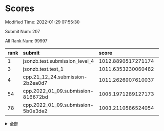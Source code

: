 # Scores

Modified Time: 2022-01-29 07:55:30

Submit Num: 207

All Rank Num: 99997

| rank |               submit               |       score        |       sigma        | pk_num |
| :--- | :--------------------------------- | :----------------- | :----------------- | :----- |
| 1    | jsonzb.test.submission_level_4     | 1012.8890517271174 | 0.7845025944109878 | 1933   |
| 3    | jsonzb.test.test_1                 | 1011.6353230060482 | 0.7808579354669246 | 1931   |
| 4    | cpp.21_12_24.submission-2b2ea0d7   | 1011.2626907610037 | 0.7522792771002877 | 1927   |
| 54   | cpp.2022_01_09.submission-816672bd | 1005.1971289127173 | 0.7423639396640082 | 1937   |
| 78   | cpp.2022_01_09.submission-5b0e3de2 | 1003.2110586524054 | 0.7146914105672402 | 1933   |


<details>
<summary>全部</summary>

| rank |                 submit                 |       score        |       sigma        | pk_num |
| :--- | :------------------------------------- | :----------------- | :----------------- | :----- |
| 1    | jsonzb.test.submission_level_4         | 1012.8890517271174 | 0.7845025944109878 | 1933   |
| 2    | gobigger.level_3.submission_level_3_19 | 1011.681234912783  | 0.778131349535959  | 1932   |
| 3    | jsonzb.test.test_1                     | 1011.6353230060482 | 0.7808579354669246 | 1931   |
| 4    | cpp.21_12_24.submission-2b2ea0d7       | 1011.2626907610037 | 0.7522792771002877 | 1927   |
| 5    | gobigger.level_3.submission_level_3_41 | 1011.0028739076669 | 0.7872174410841303 | 1935   |
| 6    | gobigger.level_3.submission_level_3_24 | 1010.8904306500236 | 0.7693641087107809 | 1936   |
| 7    | gobigger.level_3.submission_level_3_18 | 1010.8804717028081 | 0.7694962493161807 | 1931   |
| 8    | gobigger.level_3.submission_level_3_47 | 1010.7033293908607 | 0.7590280118476921 | 1932   |
| 9    | gobigger.level_3.submission_level_3_49 | 1010.6431225686912 | 0.7862360030213187 | 1932   |
| 10   | gobigger.level_3.submission_level_3_21 | 1010.3780875584716 | 0.7752215118964206 | 1929   |
| 11   | gobigger.level_3.submission_level_3_6  | 1010.3643233933168 | 0.7597777411509915 | 1935   |
| 12   | gobigger.level_3.submission_level_3_12 | 1010.3546332817239 | 0.7492459305156342 | 1928   |
| 13   | gobigger.level_3.submission_level_3_44 | 1010.3473523418381 | 0.7585211664485294 | 1935   |
| 14   | gobigger.level_3.submission_level_3_30 | 1010.2814460588944 | 0.7563811314714283 | 1933   |
| 15   | gobigger.level_3.submission_level_3_7  | 1010.2730967717349 | 0.7545923936783027 | 1934   |
| 16   | gobigger.level_3.submission_level_3_10 | 1010.2126330756153 | 0.7411566947879736 | 1931   |
| 17   | gobigger.level_3.submission_level_3_8  | 1010.1415291651191 | 0.755255234802476  | 1932   |
| 18   | gobigger.level_3.submission_level_3_13 | 1010.1328875248315 | 0.752822040302491  | 1932   |
| 19   | gobigger.level_3.submission_level_3_43 | 1010.093316608249  | 0.7639287613451318 | 1931   |
| 20   | gobigger.level_3.submission_level_3_40 | 1010.0932313599478 | 0.7654493519723855 | 1932   |
| 21   | gobigger.level_3.submission_level_3_33 | 1010.0729945385594 | 0.7523541476870952 | 1931   |
| 22   | gobigger.level_3.submission_level_3_38 | 1009.9822378033491 | 0.7862743212878099 | 1934   |
| 23   | gobigger.level_3.submission_level_3_2  | 1009.9705547362953 | 0.7756788600847019 | 1932   |
| 24   | gobigger.level_3.submission_level_3_45 | 1009.9182581842854 | 0.7757710422798095 | 1929   |
| 25   | gobigger.level_3.submission_level_3_32 | 1009.8782808884101 | 0.7573780149660915 | 1932   |
| 26   | gobigger.level_3.submission_level_3_1  | 1009.8765722409865 | 0.7479505319683555 | 1929   |
| 27   | gobigger.level_3.submission_level_3_46 | 1009.8520461612472 | 0.7467771714593033 | 1930   |
| 28   | gobigger.level_3.submission_level_3_48 | 1009.8183896355799 | 0.7597481404768363 | 1933   |
| 29   | gobigger.level_3.submission_level_3_37 | 1009.8087018564003 | 0.746257603510424  | 1933   |
| 30   | gobigger.level_3.submission_level_3_14 | 1009.8076341953338 | 0.7571187908004783 | 1929   |
| 31   | gobigger.level_3.submission_level_3_9  | 1009.7335118194852 | 0.7401801546333621 | 1931   |
| 32   | gobigger.level_3.submission_level_3_26 | 1009.6597570485966 | 0.7591609653202135 | 1934   |
| 33   | gobigger.level_3.submission_level_3_4  | 1009.6295930032561 | 0.7632009427615103 | 1936   |
| 34   | gobigger.level_3.submission_level_3_34 | 1009.6283715214932 | 0.7464310106896425 | 1928   |
| 35   | gobigger.level_3.submission_level_3_11 | 1009.5958589593588 | 0.7450927822595879 | 1935   |
| 36   | gobigger.level_3.submission_level_3_17 | 1009.5956143149201 | 0.7486976795790751 | 1934   |
| 37   | gobigger.level_3.submission_level_3_31 | 1009.553869045144  | 0.7485201819871867 | 1932   |
| 38   | gobigger.level_3.submission_level_3_29 | 1009.4986966405031 | 0.7357405125135882 | 1927   |
| 39   | gobigger.level_3.submission_level_3_16 | 1009.3814190127887 | 0.7519412273266972 | 1931   |
| 40   | gobigger.level_3.submission_level_3_25 | 1009.3757557233151 | 0.7736385016581163 | 1939   |
| 41   | gobigger.level_3.submission_level_3_27 | 1009.3643491056303 | 0.7680331580544123 | 1935   |
| 42   | gobigger.level_3.submission_level_3_3  | 1009.324044048946  | 0.7376179537585472 | 1930   |
| 43   | gobigger.level_3.submission_level_3_0  | 1009.3100312064821 | 0.7558866900492438 | 1933   |
| 44   | gobigger.level_3.submission_level_3_22 | 1009.2884578712174 | 0.739982852493073  | 1932   |
| 45   | gobigger.level_3.submission_level_3_5  | 1009.2523711220813 | 0.7398251721545401 | 1933   |
| 46   | gobigger.level_3.submission_level_3_23 | 1009.1699175520304 | 0.7466729430291875 | 1931   |
| 47   | gobigger.level_3.submission_level_3_35 | 1009.1202454434721 | 0.7408985743809199 | 1929   |
| 48   | gobigger.level_3.submission_level_3_15 | 1009.0876298432213 | 0.7297978756581346 | 1937   |
| 49   | gobigger.level_3.submission_level_3_42 | 1008.9908465721644 | 0.7641038594436481 | 1929   |
| 50   | gobigger.level_3.submission_level_3_39 | 1008.9835429067731 | 0.7552104106963039 | 1932   |
| 51   | gobigger.level_3.submission_level_3_36 | 1008.9774610084949 | 0.7495287676422854 | 1930   |
| 52   | gobigger.level_3.submission_level_3_28 | 1008.9516616041842 | 0.7428851332776075 | 1930   |
| 53   | gobigger.level_3.submission_level_3_20 | 1008.7817554574887 | 0.7440422723873026 | 1935   |
| 54   | cpp.2022_01_09.submission-816672bd     | 1005.1971289127173 | 0.7423639396640082 | 1937   |
| 55   | gobigger.level_1.submission_level_1_5  | 1005.0638943380638 | 0.7394414296135197 | 1929   |
| 56   | gobigger.level_1.submission_level_1_27 | 1004.6616338091247 | 0.7145476572737265 | 1937   |
| 57   | gobigger.level_1.submission_level_1_21 | 1004.5249149431096 | 0.7292378014424256 | 1935   |
| 58   | gobigger.level_1.submission_level_1_36 | 1004.2783884826409 | 0.720863730123711  | 1934   |
| 59   | gobigger.level_1.submission_level_1_25 | 1004.2081007773551 | 0.7213657328917451 | 1935   |
| 60   | gobigger.level_1.submission_level_1_34 | 1004.171694173955  | 0.7066521623725733 | 1933   |
| 61   | gobigger.level_1.submission_level_1_44 | 1004.1219563418244 | 0.7177622579328824 | 1923   |
| 62   | gobigger.level_1.submission_level_1_46 | 1004.018367250014  | 0.7135201769980015 | 1930   |
| 63   | gobigger.level_1.submission_level_1_6  | 1004.0029169919158 | 0.721948331355289  | 1935   |
| 64   | gobigger.level_1.submission_level_1_13 | 1003.9053582422331 | 0.7136078843486021 | 1928   |
| 65   | gobigger.level_1.submission_level_1_42 | 1003.9048715269217 | 0.7192128634969553 | 1934   |
| 66   | gobigger.level_1.submission_level_1_12 | 1003.8751260382039 | 0.7166197473872074 | 1931   |
| 67   | gobigger.level_1.submission_level_1_20 | 1003.8587697399726 | 0.7150684324078905 | 1930   |
| 68   | gobigger.level_1.submission_level_1_33 | 1003.8307260311024 | 0.7228257558915349 | 1932   |
| 69   | gobigger.level_1.submission_level_1_0  | 1003.8267936477796 | 0.7152202331827198 | 1932   |
| 70   | gobigger.level_1.submission_level_1_16 | 1003.6366946811438 | 0.7196241005449824 | 1930   |
| 71   | gobigger.level_1.submission_level_1_22 | 1003.598831492961  | 0.7212308887337364 | 1933   |
| 72   | gobigger.level_1.submission_level_1_43 | 1003.5367032365957 | 0.716104791618412  | 1933   |
| 73   | gobigger.level_1.submission_level_1_2  | 1003.5141414455799 | 0.7155651090906121 | 1933   |
| 74   | gobigger.level_1.submission_level_1_9  | 1003.3517862346146 | 0.717303000819475  | 1930   |
| 75   | gobigger.level_1.submission_level_1_14 | 1003.3306009777299 | 0.7293485781517549 | 1934   |
| 76   | gobigger.level_1.submission_level_1_28 | 1003.2792614176725 | 0.7188589708386344 | 1932   |
| 77   | gobigger.level_1.submission_level_1_1  | 1003.2351848094232 | 0.7145014706368553 | 1931   |
| 78   | cpp.2022_01_09.submission-5b0e3de2     | 1003.2110586524054 | 0.7146914105672402 | 1933   |
| 79   | gobigger.level_1.submission_level_1_30 | 1003.1659763553018 | 0.7134964372053635 | 1928   |
| 80   | gobigger.level_1.submission_level_1_17 | 1003.1422077040701 | 0.7146226938867518 | 1934   |
| 81   | gobigger.level_1.submission_level_1_26 | 1003.0956384327428 | 0.7207679218268115 | 1931   |
| 82   | gobigger.level_1.submission_level_1_41 | 1002.9956553071825 | 0.7212946314546315 | 1933   |
| 83   | gobigger.level_1.submission_level_1_19 | 1002.969333021919  | 0.7095928828824414 | 1931   |
| 84   | gobigger.level_1.submission_level_1_32 | 1002.9178396350285 | 0.7095666672874946 | 1930   |
| 85   | gobigger.level_1.submission_level_1_24 | 1002.8871709675216 | 0.7096495499254082 | 1936   |
| 86   | gobigger.level_1.submission_level_1_4  | 1002.8770978957295 | 0.7078049995112345 | 1935   |
| 87   | gobigger.level_1.submission_level_1_29 | 1002.8269787436833 | 0.7169542698820596 | 1936   |
| 88   | gobigger.level_1.submission_level_1_38 | 1002.7836754543029 | 0.7078071871842821 | 1929   |
| 89   | gobigger.level_1.submission_level_1_10 | 1002.7740173131615 | 0.7125212305933947 | 1932   |
| 90   | gobigger.level_1.submission_level_1_37 | 1002.7707921112744 | 0.7004538965470347 | 1937   |
| 91   | gobigger.level_1.submission_level_1_45 | 1002.7359972789124 | 0.7094821621144872 | 1930   |
| 92   | gobigger.level_1.submission_level_1_35 | 1002.6944288466664 | 0.7069847723399318 | 1938   |
| 93   | gobigger.level_1.submission_level_1_15 | 1002.6200401129709 | 0.7108350389214688 | 1937   |
| 94   | gobigger.level_1.submission_level_1_8  | 1002.6112507167288 | 0.7223844463684013 | 1937   |
| 95   | gobigger.level_1.submission_level_1_31 | 1002.6012173231783 | 0.721657796526732  | 1935   |
| 96   | gobigger.level_1.submission_level_1_18 | 1002.5666348080383 | 0.705428725705623  | 1929   |
| 97   | gobigger.level_1.submission_level_1_11 | 1002.512597935232  | 0.7195128227816976 | 1928   |
| 98   | gobigger.level_1.submission_level_1_47 | 1002.4230079974872 | 0.7117432349608539 | 1931   |
| 99   | gobigger.level_1.submission_level_1_48 | 1002.3950161367158 | 0.7180294539664778 | 1929   |
| 100  | gobigger.level_1.submission_level_1_40 | 1002.3894982158215 | 0.7189710552509789 | 1932   |
| 101  | gobigger.level_1.submission_level_1_49 | 1002.2209695641724 | 0.7082604326275712 | 1937   |
| 102  | gobigger.level_1.submission_level_1_39 | 1002.0778326532306 | 0.7066603586244204 | 1927   |
| 103  | gobigger.level_1.submission_level_1_3  | 1002.0525073669843 | 0.713663549437168  | 1932   |
| 104  | gobigger.level_1.submission_level_1_7  | 1001.8441009155014 | 0.7119503261419731 | 1931   |
| 105  | gobigger.level_1.submission_level_1_23 | 1001.63662483828   | 0.7102993259423147 | 1931   |
| 106  | gobigger.random.submission_random_31   | 997.5021113279112  | 0.700623505568411  | 1934   |
| 107  | gobigger.random.submission_random_35   | 997.1785284156541  | 0.708963525340586  | 1931   |
| 108  | gobigger.random.submission_random_38   | 997.0889477181979  | 0.7074932203954722 | 1930   |
| 109  | gobigger.random.submission_random_29   | 996.8217996912904  | 0.7086958217380525 | 1932   |
| 110  | gobigger.random.submission_random_15   | 996.7774003241485  | 0.7160077667007753 | 1934   |
| 111  | gobigger.random.submission_random_37   | 996.7061824957552  | 0.7025490715679021 | 1934   |
| 112  | gobigger.random.submission_random_41   | 996.654051438436   | 0.7222732935790069 | 1934   |
| 113  | gobigger.random.submission_random_47   | 996.6001329951598  | 0.7174948213630594 | 1929   |
| 114  | gobigger.random.submission_random_11   | 996.5958831899216  | 0.7017138565411354 | 1933   |
| 115  | gobigger.random.submission_random_22   | 996.5785652248645  | 0.7081780656394017 | 1931   |
| 116  | gobigger.random.submission_random_16   | 996.5573367588195  | 0.7239041596008289 | 1935   |
| 117  | gobigger.random.submission_random_0    | 996.5269220697168  | 0.7246269852870244 | 1927   |
| 118  | gobigger.random.submission_random_17   | 996.4894076653086  | 0.7012163968009935 | 1934   |
| 119  | gobigger.random.submission_random_3    | 996.4755934596559  | 0.6991728279959458 | 1935   |
| 120  | gobigger.random.submission_random_18   | 996.4495964511106  | 0.7033451349262804 | 1932   |
| 121  | gobigger.random.submission_random_25   | 996.3182798273342  | 0.7030488108372566 | 1931   |
| 122  | gobigger.random.submission_random_45   | 996.2799936048318  | 0.6959262537214175 | 1930   |
| 123  | gobigger.random.submission_random_28   | 996.2366112005325  | 0.7065639483123006 | 1932   |
| 124  | gobigger.random.submission_random_23   | 996.1695026077438  | 0.7087414069608305 | 1936   |
| 125  | gobigger.random.submission_random_21   | 996.1348231572633  | 0.7097820562867778 | 1935   |
| 126  | gobigger.random.submission_random_43   | 996.1164286414889  | 0.6998149011800766 | 1934   |
| 127  | gobigger.random.submission_random_36   | 996.1013640514054  | 0.7105352793281173 | 1929   |
| 128  | gobigger.random.submission_random_6    | 996.0808856160786  | 0.7094384976812877 | 1936   |
| 129  | gobigger.random.submission_random_32   | 996.0268384909926  | 0.7218376829243993 | 1931   |
| 130  | gobigger.random.submission_random_14   | 996.013748827541   | 0.7057958439358141 | 1930   |
| 131  | gobigger.random.submission_random_40   | 995.9748080764667  | 0.7124233618218694 | 1934   |
| 132  | gobigger.random.submission_random_39   | 995.955099936316   | 0.6932454415798721 | 1936   |
| 133  | gobigger.random.submission_random_7    | 995.9101057862363  | 0.7168176211374863 | 1933   |
| 134  | gobigger.random.submission_random_12   | 995.9071754041399  | 0.7079738919867138 | 1937   |
| 135  | gobigger.random.submission_random_19   | 995.9053536907863  | 0.7113934246376599 | 1935   |
| 136  | gobigger.random.submission_random_9    | 995.861406941437   | 0.6941742472541501 | 1934   |
| 137  | gobigger.random.submission_random_30   | 995.7584250056508  | 0.7114582298472372 | 1936   |
| 138  | gobigger.random.submission_random_20   | 995.7197802843029  | 0.7174841727448271 | 1931   |
| 139  | gobigger.random.submission_random_10   | 995.6397997880287  | 0.7290574399361269 | 1937   |
| 140  | gobigger.random.submission_random_44   | 995.6017291849706  | 0.7097130277554649 | 1933   |
| 141  | gobigger.random.submission_random_42   | 995.5570595296923  | 0.7075596553355469 | 1930   |
| 142  | gobigger.random.submission_random_8    | 995.496017806798   | 0.7076597679388863 | 1934   |
| 143  | gobigger.random.submission_random_4    | 995.4902872681082  | 0.7176789467361441 | 1931   |
| 144  | gobigger.random.submission_random_48   | 995.4845815677195  | 0.7037845462666072 | 1933   |
| 145  | gobigger.random.submission_random_46   | 995.4552916436888  | 0.7069643266645946 | 1932   |
| 146  | gobigger.random.submission_random_33   | 995.4497032605802  | 0.7135773461180321 | 1930   |
| 147  | gobigger.random.submission_random_13   | 995.4489926576526  | 0.716381854505326  | 1928   |
| 148  | gobigger.random.submission_random_49   | 995.4416772583324  | 0.7059854059319522 | 1933   |
| 149  | gobigger.random.submission_random_26   | 995.3298201012634  | 0.7104192216440919 | 1930   |
| 150  | gobigger.random.submission_random_24   | 995.1103392366657  | 0.7105309758108603 | 1931   |
| 151  | gobigger.random.submission_random_27   | 995.0983070850098  | 0.7078554068361491 | 1933   |
| 152  | gobigger.random.submission_random_2    | 995.0856108175594  | 0.7097021278421407 | 1932   |
| 153  | gobigger.random.submission_random_34   | 995.0440458668468  | 0.705435006896452  | 1935   |
| 154  | gobigger.level_2.submission_level_2_12 | 994.5455741114731  | 0.7327394569843758 | 1930   |
| 155  | gobigger.random.submission_random_5    | 994.3805153474871  | 0.7116310962276958 | 1933   |
| 156  | gobigger.random.submission_random_1    | 993.8470359712921  | 0.7243810153324673 | 1934   |
| 157  | gobigger.level_2.submission_level_2_46 | 993.5459837165662  | 0.7251247896699488 | 1934   |
| 158  | gobigger.level_2.submission_level_2_0  | 993.5158451869846  | 0.7345026566614395 | 1930   |
| 159  | gobigger.level_2.submission_level_2_3  | 993.3462747564433  | 0.7362948424960599 | 1937   |
| 160  | gobigger.level_2.submission_level_2_42 | 993.2998597998422  | 0.7575981139992519 | 1933   |
| 161  | gobigger.level_2.submission_level_2_1  | 993.1806228943426  | 0.7277905852734893 | 1935   |
| 162  | gobigger.level_2.submission_level_2_27 | 993.1353711353634  | 0.7340065347188685 | 1931   |
| 163  | gobigger.level_2.submission_level_2_31 | 993.0359820965523  | 0.7471459875219953 | 1934   |
| 164  | gobigger.level_2.submission_level_2_36 | 992.9668623853188  | 0.7378134616400011 | 1933   |
| 165  | gobigger.level_2.submission_level_2_17 | 992.9167026064265  | 0.7230060283235367 | 1934   |
| 166  | gobigger.level_2.submission_level_2_5  | 992.8818714681059  | 0.7403424353231534 | 1932   |
| 167  | gobigger.level_2.submission_level_2_26 | 992.8404194546351  | 0.7360440850937798 | 1933   |
| 168  | gobigger.level_2.submission_level_2_40 | 992.792536710973   | 0.7488976875092156 | 1927   |
| 169  | gobigger.level_2.submission_level_2_19 | 992.5765636253461  | 0.7251417653200922 | 1938   |
| 170  | gobigger.level_2.submission_level_2_29 | 992.5414104771003  | 0.7424257684218267 | 1931   |
| 171  | gobigger.level_2.submission_level_2_10 | 992.4935577507105  | 0.7342173409427865 | 1931   |
| 172  | gobigger.level_2.submission_level_2_4  | 992.4911551144669  | 0.7530346693953583 | 1934   |
| 173  | gobigger.level_2.submission_level_2_15 | 992.3822664469332  | 0.7407805304995282 | 1930   |
| 174  | gobigger.level_2.submission_level_2_49 | 992.3795666838776  | 0.745893020426869  | 1929   |
| 175  | gobigger.level_2.submission_level_2_39 | 992.3368906752812  | 0.7399329578566014 | 1932   |
| 176  | gobigger.level_2.submission_level_2_35 | 992.3293769905789  | 0.7442003639300088 | 1936   |
| 177  | gobigger.level_2.submission_level_2_47 | 992.3138565558014  | 0.7265312830317989 | 1930   |
| 178  | gobigger.level_2.submission_level_2_48 | 992.3095963757276  | 0.7295124898762312 | 1931   |
| 179  | gobigger.level_2.submission_level_2_30 | 992.2156568896105  | 0.7585248107303533 | 1935   |
| 180  | gobigger.level_2.submission_level_2_14 | 992.2066807679738  | 0.7552043494812396 | 1927   |
| 181  | gobigger.level_2.submission_level_2_6  | 992.1685469944447  | 0.7513319022682216 | 1932   |
| 182  | gobigger.level_2.submission_level_2_11 | 992.0706226340885  | 0.7593479400663689 | 1929   |
| 183  | gobigger.level_2.submission_level_2_28 | 992.0633465156685  | 0.7395213781619422 | 1935   |
| 184  | gobigger.level_2.submission_level_2_32 | 992.0233138202987  | 0.7486321203726956 | 1936   |
| 185  | gobigger.level_2.submission_level_2_25 | 991.9945860051357  | 0.7586547178608021 | 1934   |
| 186  | gobigger.level_2.submission_level_2_37 | 991.9082731202202  | 0.7526008971614508 | 1932   |
| 187  | gobigger.level_2.submission_level_2_44 | 991.9077952272083  | 0.7449574749787637 | 1935   |
| 188  | gobigger.level_2.submission_level_2_20 | 991.8794868079094  | 0.7591441308681848 | 1934   |
| 189  | gobigger.level_2.submission_level_2_9  | 991.8335068251537  | 0.7404250393893588 | 1930   |
| 190  | gobigger.level_2.submission_level_2_16 | 991.7869350236598  | 0.7384559757296042 | 1929   |
| 191  | gobigger.level_2.submission_level_2_43 | 991.777136084728   | 0.7600798114635237 | 1926   |
| 192  | gobigger.level_2.submission_level_2_24 | 991.6927474641162  | 0.7465991962288157 | 1929   |
| 193  | gobigger.level_2.submission_level_2_18 | 991.5892684741162  | 0.7401873002664014 | 1924   |
| 194  | gobigger.level_2.submission_level_2_41 | 991.5660338165037  | 0.7439463217875012 | 1933   |
| 195  | gobigger.level_2.submission_level_2_33 | 991.4912474261632  | 0.754286640184405  | 1934   |
| 196  | gobigger.level_2.submission_level_2_23 | 991.4352092939441  | 0.7432244146534722 | 1934   |
| 197  | gobigger.level_2.submission_level_2_8  | 991.4093599913654  | 0.7536392092444811 | 1934   |
| 198  | gobigger.level_2.submission_level_2_7  | 991.3977362534391  | 0.7439534708746112 | 1938   |
| 199  | gobigger.level_2.submission_level_2_21 | 991.3764103092875  | 0.759523170689448  | 1937   |
| 200  | gobigger.level_2.submission_level_2_13 | 991.3131697617597  | 0.7536681269525123 | 1926   |
| 201  | gobigger.level_2.submission_level_2_22 | 990.9156734548682  | 0.7496394762445745 | 1931   |
| 202  | gobigger.level_2.submission_level_2_2  | 990.6223280965355  | 0.7716806722199737 | 1938   |
| 203  | gobigger.level_2.submission_level_2_34 | 990.2981783792168  | 0.7904914225774471 | 1935   |
| 204  | gobigger.level_2.submission_level_2_45 | 990.2642394895123  | 0.7715599195106807 | 1932   |
| 205  | gobigger.level_2.submission_level_2_38 | 989.9163115515515  | 0.7695839842611496 | 1935   |
| 206  | gobigger.none.submission_none_1        | 977.8574844812912  | 1.303858056663021  | 1935   |
| 207  | gobigger.none.submission_none_0        | 975.6564128017706  | 1.4752233324723913 | 1927   |

</details>